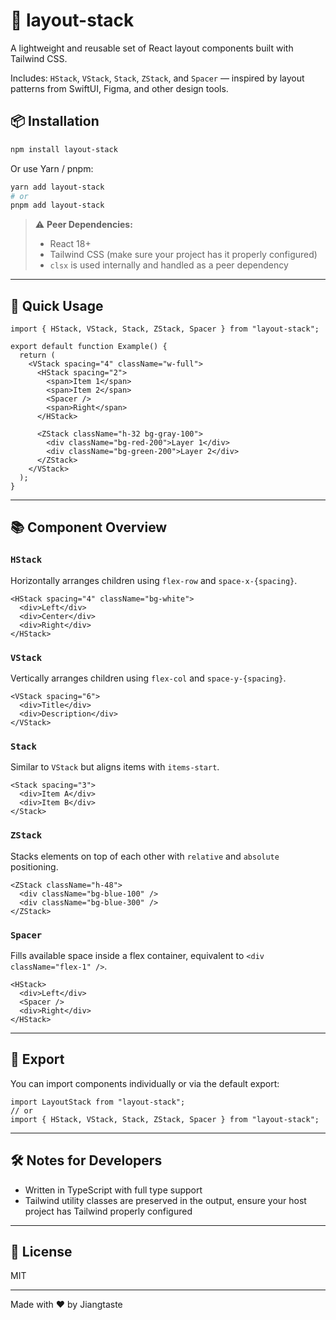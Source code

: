 # 🧱 layout-stack

A lightweight and reusable set of React layout components built with Tailwind CSS.

Includes: `HStack`, `VStack`, `Stack`, `ZStack`, and `Spacer` — inspired by layout patterns from SwiftUI, Figma, and other design tools.

## 📦 Installation

```bash
npm install layout-stack
```

Or use Yarn / pnpm:

```bash
yarn add layout-stack
# or
pnpm add layout-stack
```

> ⚠️ **Peer Dependencies:**
>
> - React 18+
> - Tailwind CSS (make sure your project has it properly configured)
> - `clsx` is used internally and handled as a peer dependency

---

## 🚀 Quick Usage

```tsx
import { HStack, VStack, Stack, ZStack, Spacer } from "layout-stack";

export default function Example() {
  return (
    <VStack spacing="4" className="w-full">
      <HStack spacing="2">
        <span>Item 1</span>
        <span>Item 2</span>
        <Spacer />
        <span>Right</span>
      </HStack>

      <ZStack className="h-32 bg-gray-100">
        <div className="bg-red-200">Layer 1</div>
        <div className="bg-green-200">Layer 2</div>
      </ZStack>
    </VStack>
  );
}
```

---

## 📚 Component Overview

### `HStack`

Horizontally arranges children using `flex-row` and `space-x-{spacing}`.

```tsx
<HStack spacing="4" className="bg-white">
  <div>Left</div>
  <div>Center</div>
  <div>Right</div>
</HStack>
```

### `VStack`

Vertically arranges children using `flex-col` and `space-y-{spacing}`.

```tsx
<VStack spacing="6">
  <div>Title</div>
  <div>Description</div>
</VStack>
```

### `Stack`

Similar to `VStack` but aligns items with `items-start`.

```tsx
<Stack spacing="3">
  <div>Item A</div>
  <div>Item B</div>
</Stack>
```

### `ZStack`

Stacks elements on top of each other with `relative` and `absolute` positioning.

```tsx
<ZStack className="h-48">
  <div className="bg-blue-100" />
  <div className="bg-blue-300" />
</ZStack>
```

### `Spacer`

Fills available space inside a flex container, equivalent to `<div className="flex-1" />`.

```tsx
<HStack>
  <div>Left</div>
  <Spacer />
  <div>Right</div>
</HStack>
```

---

## 🧩 Export

You can import components individually or via the default export:

```tsx
import LayoutStack from "layout-stack";
// or
import { HStack, VStack, Stack, ZStack, Spacer } from "layout-stack";
```

---

## 🛠️ Notes for Developers

- Written in TypeScript with full type support
- Tailwind utility classes are preserved in the output, ensure your host project has Tailwind properly configured

---

## 📄 License

MIT

---

Made with ❤️ by Jiangtaste

